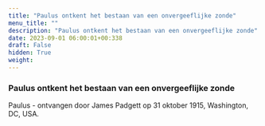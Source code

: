 ```yaml
---
title: "Paulus ontkent het bestaan van een onvergeeflijke zonde"
menu_title: ""
description: "Paulus ontkent het bestaan van een onvergeeflijke zonde"
date: 2023-09-01 06:00:01+00:338
draft: False
hidden: True
weight:
---
```

### Paulus ontkent het bestaan van een onvergeeflijke zonde

Paulus - ontvangen door James Padgett op 31 oktober 1915, Washington, DC, USA.
